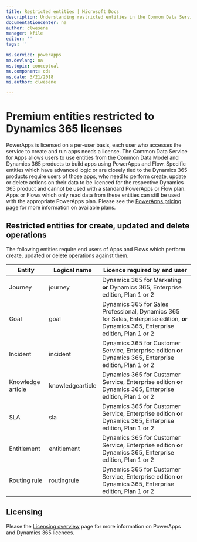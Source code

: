 ```yaml
---
title: Restricted entities | Microsoft Docs
description: Understanding restricted entities in the Common Data Service for Apps
documentationcenter: na
author: clwesene
manager: kfile
editor: ''
tags: ''

ms.service: powerapps
ms.devlang: na
ms.topic: conceptual
ms.component: cds
ms.date: 3/21/2018
ms.author: clwesene

---
```

# Premium entities restricted to Dynamics 365 licenses

PowerApps is licensed on a per-user basis, each user who accesses the service to create and run apps needs a license. The Common Data Service for Apps allows users to use entities from the Common Data Model and Dynamics 365 products to build apps using PowerApps and Flow. Specific entities which have advanced logic or are closely tied to the Dynamics 365 products require users of those apps, who need to perform create, update or delete actions on their data to be licenced for the respective Dynamics 365 product and cannot be used with a standard PowerApps or Flow plan. Apps or Flows which only read data from these entities can still be used with the appropriate PowerApps plan. Please see the [PowerApps pricing page](https://powerapps.microsoft.com/pricing) for more information on available plans.

## Restricted entities for create, updated and delete operations

The following entities require end users of Apps and Flows which perform create, updated or delete operations against them. 

Entity | Logical name | Licence required by end user
--- | --- | ---
Journey | journey | Dynamics 365 for Marketing **or** Dynamics 365, Enterprise edition, Plan 1 or 2
Goal | goal | Dynamics 365 for Sales Professional, Dynamics 365 for Sales, Enterprise edition, **or** Dynamics 365, Enterprise edition, Plan 1 or 2
Incident | incident | Dynamics 365 for Customer Service, Enterprise edition **or** Dynamics 365, Enterprise edition, Plan 1 or 2
Knowledge article | knowledgearticle | Dynamics 365 for Customer Service, Enterprise edition **or** Dynamics 365, Enterprise edition, Plan 1 or 2
SLA | sla | Dynamics 365 for Customer Service, Enterprise edition **or** Dynamics 365, Enterprise edition, Plan 1 or 2
Entitlement | entitlement | Dynamics 365 for Customer Service, Enterprise edition **or** Dynamics 365, Enterprise edition, Plan 1 or 2
Routing rule | routingrule | Dynamics 365 for Customer Service, Enterprise edition **or** Dynamics 365, Enterprise edition, Plan 1 or 2


## Licensing

Please the [Licensing overview](../../administrator/pricing-billing-skus.md) page for more information on PowerApps and Dynamics 365 licences.

